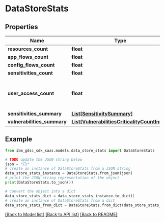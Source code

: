 # DataStoreStats


## Properties

Name | Type | Description | Notes
------------ | ------------- | ------------- | -------------
**resources_count** | **float** |  | [optional] 
**app_flows_count** | **float** |  | [optional] 
**config_flows_count** | **float** |  | [optional] 
**sensitivities_count** | **float** |  | [optional] 
**user_access_count** | **float** | number of users entitled to access the data store | [optional] 
**sensitivities_summary** | [**List[SensitivitySummary]**](SensitivitySummary.md) |  | [optional] 
**vulnerabilities_summary** | [**List[VulnerabilitiesCriticalityCountInner]**](VulnerabilitiesCriticalityCountInner.md) |  | [optional] 

## Example

```python
from ibm_gdsc_sdk_saas.models.data_store_stats import DataStoreStats

# TODO update the JSON string below
json = "{}"
# create an instance of DataStoreStats from a JSON string
data_store_stats_instance = DataStoreStats.from_json(json)
# print the JSON string representation of the object
print(DataStoreStats.to_json())

# convert the object into a dict
data_store_stats_dict = data_store_stats_instance.to_dict()
# create an instance of DataStoreStats from a dict
data_store_stats_from_dict = DataStoreStats.from_dict(data_store_stats_dict)
```
[[Back to Model list]](../README.md#documentation-for-models) [[Back to API list]](../README.md#documentation-for-api-endpoints) [[Back to README]](../README.md)


